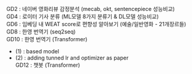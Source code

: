 GD2 : 네이버 영화리뷰 감정분석 (mecab, okt, sentencepiece 성능비교)  
GD4 : 로이터 기사 분류 (ML모델 8가지 분류기 & DL모델 성능비교)  
GD6 : 임베딩 내 WEAT score로 편향성 알아보기 (예술/일반영화 - 21개장르들)  
GD8 : 한영 번역기 (seq2seq)  
GD10 : 한영 번역기 (Transformer)    
  - (1) : based model   
  - (2) : adding tunned lr and optimizer as paper   
GD12 : 챗봇 (Transformer)
